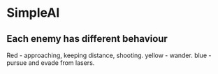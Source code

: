 # SimpleAI
## Each enemy has different behaviour
Red - approaching, keeping distance, shooting.
yellow - wander.
blue - pursue and evade from lasers.
